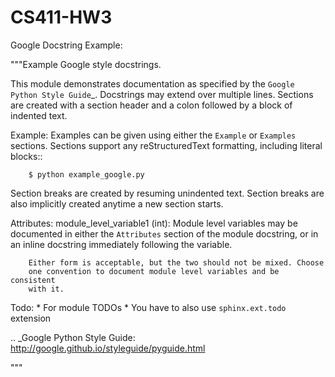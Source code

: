 # CS411-HW3


Google Docstring Example: 

"""Example Google style docstrings.

This module demonstrates documentation as specified by the `Google Python
Style Guide`_. Docstrings may extend over multiple lines. Sections are created
with a section header and a colon followed by a block of indented text.

Example:
    Examples can be given using either the ``Example`` or ``Examples``
    sections. Sections support any reStructuredText formatting, including
    literal blocks::

        $ python example_google.py

Section breaks are created by resuming unindented text. Section breaks
are also implicitly created anytime a new section starts.

Attributes:
    module_level_variable1 (int): Module level variables may be documented in
        either the ``Attributes`` section of the module docstring, or in an
        inline docstring immediately following the variable.

        Either form is acceptable, but the two should not be mixed. Choose
        one convention to document module level variables and be consistent
        with it.

Todo:
    * For module TODOs
    * You have to also use ``sphinx.ext.todo`` extension

.. _Google Python Style Guide:
   http://google.github.io/styleguide/pyguide.html

"""
